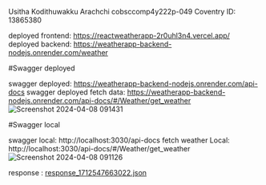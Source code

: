 Usitha Kodithuwakku Arachchi
cobsccomp4y222p-049
Coventry ID: 13865380

deployed frontend: https://reactweatherapp-2r0uhl3n4.vercel.app/
deployed backend: https://weatherapp-backend-nodejs.onrender.com/weather


#Swagger deployed

swagger deployed:  https://weatherapp-backend-nodejs.onrender.com/api-docs
swagger deployed fetch data: https://weatherapp-backend-nodejs.onrender.com/api-docs/#/Weather/get_weather
![Screenshot 2024-04-08 091431](https://github.com/Usitha5555/weatherApp_backend_nodejs/assets/83726451/b2a8c00e-ab82-467c-aca5-e30497d5a559)



#Swagger local

swagger local: http://localhost:3030/api-docs
fetch weather Local: http://localhost:3030/api-docs/#/Weather/get_weather
![Screenshot 2024-04-08 091126](https://github.com/Usitha5555/weatherApp_backend_nodejs/assets/83726451/d83af6ee-ddc5-4fec-b448-377165ba0733)



response : [response_1712547663022.json](https://github.com/Usitha5555/weatherApp_backend_nodejs/files/14900643/response_1712547663022.json)

  
